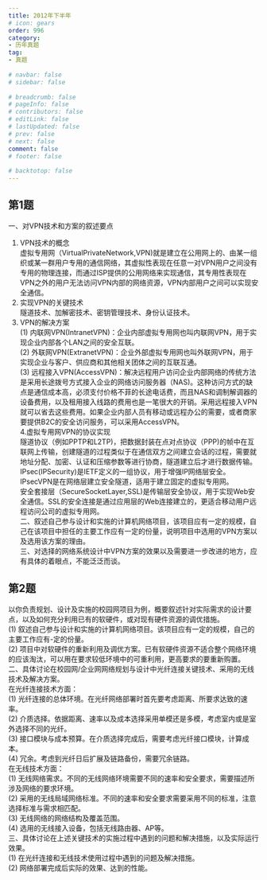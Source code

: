 ```yaml
---  
title: 2012年下半年  
# icon: gears  
order: 996  
category:  
- 历年真题  
tag:  
- 真题  
  
# navbar: false  
# sidebar: false  
  
# breadcrumb: false  
# pageInfo: false  
# contributors: false  
# editLink: false  
# lastUpdated: false  
# prev: false  
# next: false  
comment: false  
# footer: false  
  
# backtotop: false  
---  
```

## 第1题 ##

一、对VPN技术和方案的叙述要点  
1. VPN技术的概念  
虚拟专用网（VirtualPrivateNetwork,VPN)就是建立在公用网上的、由某一组织或某一群用户专用的通信网络，其虚拟性表现在任意一对VPN用户之间没有专用的物理连接，而通过ISP提供的公用网络来实现通信，其专用性表现在VPN之外的用户无法访问VPN内部的网络资源，VPN内部用户之间可以实现安全通信。  
2. 实现VPN的关键技术  
隧道技术、加解密技术、密钥管理技术、身份认证技术。  
3. VPN的解决方案  
(1) 内联网VPN(IntranetVPN)：企业内部虚拟专用网也叫内联网VPN，用于实现企业内部各个LAN之间的安全互联。  
(2) 外联网VPN(ExtranetVPN)：企业外部虚拟专用网也叫外联网VPN，用于实现企业与客户、供应商和其他相关团体之间的互联互通。  
(3) 远程接入VPN(AccessVPN)：解决远程用户访问企业内部网络的传统方法是采用长途拨号方式接入企业的网络访问服务器（NAS)。这种访问方式的缺点是通信成本高，必须支付价格不菲的长途电话费，而且NAS和调制解调器的设备费用，以及租用接入线路的费用也是一笔很大的开销。采用远程接入VPN就可以省去这些费用。如果企业内部人员有移动或远程办公的需要，或者商家要提供B2C的安全访问服务，可以采用AccessVPN。  
4.虚拟专用网VPN的协议实现  
隧道协议（例如PPTP和L2TP)，把数据封装在点对点协议（PPP)的帧中在互联网上传输，创建隧道的过程类似于在通信双方之间建立会话的过程，需要就地址分配、加密、认证和压缩参数等进行协商，隧道建立后才进行数据传输。  
IPsec(IPSecurity)是IETF定义的一组协议，用于增强IP网络层安全。IPsecVPN是在网络层建立安全隧道，适用于建立固定的虚拟专用网。  
安全套接层（SecureSocketLayer,SSL)是传输层安全协议，用于实现Web安全通信。SSL的安全连接是通过应用层的Web连接建立的，更适合移动用户远程访问公司的虚拟专用网。  
二、叙述自己参与设计和实施的计算机网络项目，该项目应有一定的规模，自己在该项目中担任的主要工作应有一定的份量，说明项目中选用的VPN方案以及选用该方案的理由。  
三、对选择的网络系统设计中VPN方案的效果以及需要进一步改进的地方，应有具体的着眼点，不能泛泛而谈。  


## 第2题 ##

以你负责规划、设计及实施的校园网项目为例，概要叙述针对实际需求的设计要点，以及如何充分利用已有的软硬件，或对现有硬件资源的调优措施。  
(1) 叙述自己参与设计和实施的计算机网络项目。该项目应有一定的规模，自己的主要工作应有-定的份量。  
(2) 项目中对软硬件的重新利用及调优方案。已有软硬件资源不适合整个网络环境的应该淘汰，可以用在要求较低环境中的可重利用，更高要求的要重新购置。  
二、具体讨论在校园网/企业网网络规划与设计中光纤连接关键技术、采用的无线技术及解决方案。  
在光纤连接技术方面：  
(1) 光纤连接的总体环境。在光纤网络部署时首先要考虑距离、所要求达致的速率。  
(2) 介质选择。依据距离、速率以及成本选择采用单模还是多模，考虑室内或是室外选择不同的光纤。  
(3) 接口模块与成本预算。在介质选择完成后，需要考虑光纤接口模块，计算成本。  
(4) 冗余。考虑到光纤日后扩展及链路备份，需要冗余链路。  
在无线技术方面：  
(1) 无线网络需求。不同的无线网络环境需要不同的速率和安全要求，需要描述所涉及网络的要求环境。  
(2) 采用的无线局域网络标准。不同的速率和安全要求需要采用不同的标准，注意选择标准与需求相匹配。  
(3) 无线网络的网络结构及覆盖范围。  
(4) 选用的无线接入设备，包括无线路由器、AP等。  
三、具体讨论在上述关键技术的实施过程中遇到的问题和解决措施，以及实际运行  
效果。  
(1) 在光纤连接和无线技术使用过程中遇到的问题及解决措施。  
(2) 网络部署完成后实际的效果、达到的性能。  

